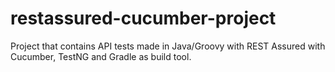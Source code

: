 # restassured-cucumber-project
Project that contains API tests made in Java/Groovy with REST Assured with Cucumber, TestNG and Gradle as build tool.

